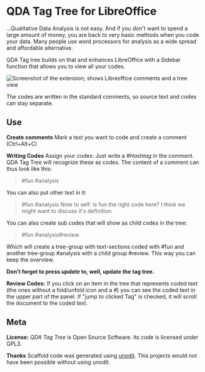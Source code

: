 # QDA Tag Tree for LibreOffice

…Qualitative Data Analysis is not easy. And if you don't want to spend a large amount of money, you are back to very basic methods when you code your data. Many people use word processors for analysis as a wide spread and affordable alternative. 

QDA Tag tree builds on that and enhances LibreOffice with a Sidebar function that allows you to view all your codes.

![Screenshot of the extension; shows Libreoffice comments and a tree view](http://i.imgur.com/7k9Meb6.png)

The codes are written in the standard comments, so source text and codes can stay separate. 

## Use
**Create comments**  Mark a text you want to code and create a comment (Ctrl+Alt+C)


**Writing Codes** Assign your codes: Just write a *#Hashtag* in the comment. QDA Tag Tree will recognize these as codes. The content of a comment can thus look like this: 

> #fun #analysis 

You can also put other text in it: 

> #fun #analysis Note to self: Is fun the right code here? I think we might want to discuss it's definition. 

You can also create sub codes that will show as child codes in the tree: 

> #fun #analysis#review

Which will create a tree-group with text-sections coded with #fun and another tree-group #analysis with a child group #review. This way you can keep the overview. 


**Don’t forget to press *update* to, well, update the tag tree.** 

**Review Codes:** If you click on an item in the tree that represents coded text (the ones without a fold/unfold icon and a *#*) you can see the coded text in the upper part of the panel. If "jump to clicked Tag" is checked, it will  scroll the document to the coded text. 

## Meta

**License:** *QDA Tag Tree* is Open Source Software. Its code is licensed under GPL3.

**Thanks**
Scaffold code was generated using [unodit](https://github.com/kelsa-pi/unodit). This projects would not have been possible without using unodit.

